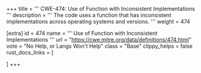 +++
title = '''
CWE-474: Use of Function with Inconsistent Implementations
'''
description	= '''
The code uses a function that has inconsistent implementations across operating systems and versions.
'''
weight = 474

[extra]
id = 474
name = '''
Use of Function with Inconsistent Implementations
'''
url = "https://cwe.mitre.org/data/definitions/474.html"
vote = "No Help, or Langs Won't Help"
class = "Base"
clippy_helps = false
rust_docs_links = [
	
]
+++
